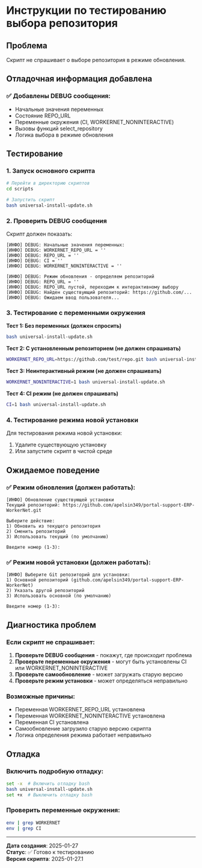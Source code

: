 # Инструкции по тестированию выбора репозитория

## Проблема
Скрипт не спрашивает о выборе репозитория в режиме обновления.

## Отладочная информация добавлена

### ✅ Добавлены DEBUG сообщения:
- Начальные значения переменных
- Состояние REPO_URL
- Переменные окружения (CI, WORKERNET_NONINTERACTIVE)
- Вызовы функций select_repository
- Логика выбора в режиме обновления

## Тестирование

### 1. Запуск основного скрипта
```bash
# Перейти в директорию скриптов
cd scripts

# Запустить скрипт
bash universal-install-update.sh
```

### 2. Проверить DEBUG сообщения
Скрипт должен показать:
```
[ИНФО] DEBUG: Начальные значения переменных:
[ИНФО] DEBUG: WORKERNET_REPO_URL = ''
[ИНФО] DEBUG: REPO_URL = ''
[ИНФО] DEBUG: CI = ''
[ИНФО] DEBUG: WORKERNET_NONINTERACTIVE = ''

[ИНФО] DEBUG: Режим обновления - определяем репозиторий
[ИНФО] DEBUG: REPO_URL = ''
[ИНФО] DEBUG: REPO_URL пустой, переходим к интерактивному выбору
[ИНФО] DEBUG: Найден существующий репозиторий: https://github.com/...
[ИНФО] DEBUG: Ожидаем ввод пользователя...
```

### 3. Тестирование с переменными окружения

**Тест 1: Без переменных (должен спросить)**
```bash
bash universal-install-update.sh
```

**Тест 2: С установленным репозиторием (не должен спрашивать)**
```bash
WORKERNET_REPO_URL=https://github.com/test/repo.git bash universal-install-update.sh
```

**Тест 3: Неинтерактивный режим (не должен спрашивать)**
```bash
WORKERNET_NONINTERACTIVE=1 bash universal-install-update.sh
```

**Тест 4: CI режим (не должен спрашивать)**
```bash
CI=1 bash universal-install-update.sh
```

### 4. Тестирование режима новой установки

Для тестирования режима новой установки:
1. Удалите существующую установку
2. Или запустите скрипт в чистой среде

## Ожидаемое поведение

### ✅ Режим обновления (должен работать):
```
[ИНФО] Обновление существующей установки
Текущий репозиторий: https://github.com/apelsin349/portal-support-ERP-WorkerNet.git

Выберите действие:
1) Обновить из текущего репозитория
2) Сменить репозиторий
3) Использовать текущий (по умолчанию)

Введите номер (1-3):
```

### ✅ Режим новой установки (должен работать):
```
[ИНФО] Выберите Git репозиторий для установки:
1) Основной репозиторий (github.com/apelsin349/portal-support-ERP-WorkerNet)
2) Указать другой репозиторий
3) Использовать основной (по умолчанию)

Введите номер (1-3):
```

## Диагностика проблем

### Если скрипт не спрашивает:

1. **Проверьте DEBUG сообщения** - покажут, где происходит проблема
2. **Проверьте переменные окружения** - могут быть установлены CI или WORKERNET_NONINTERACTIVE
3. **Проверьте самообновление** - может загружать старую версию
4. **Проверьте режим установки** - может определяться неправильно

### Возможные причины:
- Переменная WORKERNET_REPO_URL установлена
- Переменная WORKERNET_NONINTERACTIVE установлена
- Переменная CI установлена
- Самообновление загрузило старую версию скрипта
- Логика определения режима работает неправильно

## Отладка

### Включить подробную отладку:
```bash
set -x  # Включить отладку bash
bash universal-install-update.sh
set +x  # Выключить отладку bash
```

### Проверить переменные окружения:
```bash
env | grep WORKERNET
env | grep CI
```

---

**Дата создания**: 2025-01-27  
**Статус**: ✅ Готово к тестированию  
**Версия скрипта**: 2025-01-27.1
